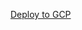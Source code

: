 [Deploy to GCP](https://shell.cloud.google.com/cloudshell/editor?cloudshell_git_repo=https://github.com/jeromewir/gcp-assumerule-example&cloudshell_startup_script=setup.sh)